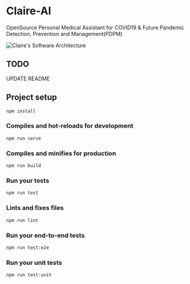 # Claire-AI

OpenSource Personal Medical Assistant for COVID19 & Future Pandemic Detection, Prevention and Management(PDPM)

![Claire's Software Architecture](https://github.com/Emmanuel-Ezenwere/Claire-AI/blob/master/Claire's%20Architecture%20sketch.png?raw=true)

## TODO

UPDATE README

## Project setup

``` lang='js'
npm install
```

### Compiles and hot-reloads for development

```
npm run serve
```

### Compiles and minifies for production

```
npm run build
```

### Run your tests
```
npm run test
```

### Lints and fixes files

```
npm run lint
```

### Run your end-to-end tests

```
npm run test:e2e
```

### Run your unit tests

```
npm run test:unit
```
